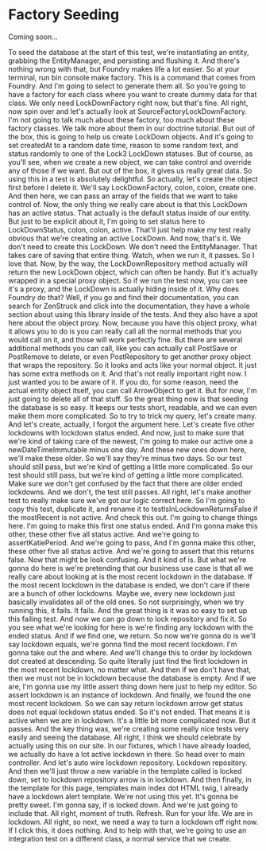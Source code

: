 # Factory Seeding

Coming soon...

To seed the database at the start of this test, we're instantiating an entity,
grabbing the EntityManager, and persisting and flushing it. And there's nothing wrong
with that, but Foundry makes life a lot easier. So at your terminal, run bin console
make factory. This is a command that comes from Foundry. And I'm going to select to
generate them all. So you're going to have a factory for each class where you want to
create dummy data for that class. We only need LockDownFactory right now, but that's
fine. All right, now spin over and let's actually look at
SourceFactoryLockDownFactory. I'm not going to talk much about these factory, too
much about these factory classes. We talk more about them in our doctrine tutorial.
But out of the box, this is going to help us create LockDown objects. And it's going
to set createdAt to a random date time, reason to some random text, and status
randomly to one of the Lock3 LockDown statuses. But of course, as you'll see, when we
create a new object, we can take control and override any of those if we want. But
out of the box, it gives us really great data. So using this in a test is absolutely
delightful. So actually, let's create the object first before I delete it. We'll say
LockDownFactory, colon, colon, create one. And then here, we can pass an array of the
fields that we want to take control of. Now, the only thing we really care about is
that this LockDown has an active status. That actually is the default status inside
of our entity. But just to be explicit about it, I'm going to set status here to
LockDownStatus, colon, colon, active. That'll just help make my test really obvious
that we're creating an active LockDown. And now, that's it. We don't need to create
this LockDown. We don't need the EntityManager. That takes care of saving that entire
thing. Watch, when we run it, it passes. So I love that. Now, by the way, the
LockDownRepository method actually will return the new LockDown object, which can
often be handy. But it's actually wrapped in a special proxy object. So if we run the
test now, you can see it's a proxy, and the LockDown is actually hiding inside of it.
Why does Foundry do that? Well, if you go and find their documentation, you can
search for ZenStruck and click into the documentation, they have a whole section
about using this library inside of the tests. And they also have a spot here about
the object proxy. Now, because you have this object proxy, what it allows you to do
is you can really call all the normal methods that you would call on it, and those
will work perfectly fine. But there are several additional methods you can call, like
you can actually call PostSave or PostRemove to delete, or even PostRepository to get
another proxy object that wraps the repository. So it looks and acts like your normal
object. It just has some extra methods on it. And that's not really important right
now. I just wanted you to be aware of it. If you do, for some reason, need the actual
entity object itself, you can call ArrowObject to get it. But for now, I'm just going
to delete all of that stuff. So the great thing now is that seeding the database is
so easy. It keeps our tests short, readable, and we can even make them more
complicated. So to try to trick my query, let's create many. And let's create,
actually, I forgot the argument here. Let's create five other lockdowns with lockdown
status ended. And now, just to make sure that we're kind of taking care of the
newest, I'm going to make our active one a newDateTimeImmutable minus one day. And
these new ones down here, we'll make these older. So we'll say they're minus two
days. So our test should still pass, but we're kind of getting a little more
complicated. So our test should still pass, but we're kind of getting a little more
complicated. Make sure we don't get confused by the fact that there are older ended
lockdowns. And we don't, the test still passes. All right, let's make another test to
really make sure we've got our logic correct here. So I'm going to copy this test,
duplicate it, and rename it to testIsInLockdownReturnsFalse if the mostRecent is not
active. And check this out. I'm going to change things here. I'm going to make this
first one status ended. And I'm gonna make this other, these other five all status
active. And we're going to assertKatiePeriod. And we're going to pass, And I'm gonna
make this other, these other five all status active. And we're going to assert that
this returns false. Now that might be look confusing. And it kind of is. But what
we're gonna do here is we're pretending that our business use case is that all we
really care about looking at is the most recent lockdown in the database. If the most
recent lockdown in the database is ended, we don't care if there are a bunch of other
lockdowns. Maybe we, every new lockdown just basically invalidates all of the old
ones. So not surprisingly, when we try running this, it fails. It fails. And the
great thing is it was so easy to set up this failing test. And now we can go down to
lock repository and fix it. So you see what we're looking for here is we're finding
any lockdown with the ended status. And if we find one, we return. So now we're gonna
do is we'll say lockdown equals, we're gonna find the most recent lockdown. I'm gonna
take out the and where. And we'll change this to order by lockdown dot created at
descending. So quite literally just find the first lockdown in the most recent
lockdown, no matter what. And then if we don't have that, then we must not be in
lockdown because the database is empty. And if we are, I'm gonna use my little assert
thing down here just to help my editor. So assert lockdown is an instance of
lockdown. And finally, we found the one most recent lockdown. So we can say return
lockdown arrow get status does not equal lockdown status ended. So it's not ended.
That means it is active when we are in lockdown. It's a little bit more complicated
now. But it passes. And the key thing was, we're creating some really nice tests very
easily and seeing the database. All right, I think we should celebrate by actually
using this on our site. In our fixtures, which I have already loaded, we actually do
have a lot active lockdown in there. So head over to main controller. And let's auto
wire lockdown repository. Lockdown repository. And then we'll just throw a new
variable in the template called is locked down, set to lockdown repository arrow is
in lockdown. And then finally, in the template for this page, templates main index
dot HTML twig, I already have a lockdown alert template. We're not using this yet.
It's gonna be pretty sweet. I'm gonna say, if is locked down. And we're just going to
include that. All right, moment of truth. Refresh. Run for your life. We are in
lockdown. All right, so next, we need a way to turn a lockdown off right now. If I
click this, it does nothing. And to help with that, we're going to use an integration
test on a different class, a normal service that we create.

